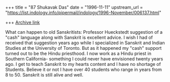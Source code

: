 +++
title = "87 Shukavak Das"
date = "1996-11-11"
upstream_url = "https://list.indology.info/pipermail/indology/1996-November/006137.html"

+++
[Archive link](https://list.indology.info/pipermail/indology/1996-November/006137.html)

What can happen to old Sanskritists:
Professor Hueckstedt suggestion of a "cash" language along with Sanskrit is excellent advice. I 
wish I had of received that suggestion years ago while I specialized in Sanskrit and Indian 
Studies at the University of Toronto. But as it happened my "cash" support turned out to be the 
Hindu priesthood. I now work as a Hindu priest in Southern California- something I could 
never have envisioned twenty years ago. I get to teach Sanskrit to my hearts content and I 
have no shortage of Students. Believe it or not I have over 40 students who range in years 
from 8 to 50. Sanskrit is still alive and well.




